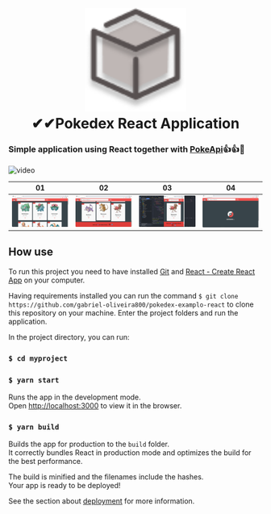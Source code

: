 <h1 align="center">
  <br>
  <a href=""><img src="screenshoot/meu_logo.png" alt="Logo" width="200"></a>
  <br>
  ✔✔Pokedex React Application 
  <br>
</h1>

<h3 align="left">Simple application using React together with <a href="https://pokeapi.co/" target="_blank">PokeApi</a>👍👍🎁</h3>

![video](/screenshoot/05.gif)

<table>
  <theade>
    <th>01</th>
    <th>02</th>
    <th>03</th>
    <th>04</th>
  </theade>
  <tbody>
    <td><img src="screenshoot/02.png" width="100%"></td>
    <td><img src="screenshoot/03.png" width="100%"></td>
    <td><img src="screenshoot/04.png" width="100%"></td>
    <td><img src="screenshoot/01.png" width="100%"></td>
   </tbody>
</table>

## How use
To run this project you need to have installed [Git](https://git-scm.com) and [React - Create React App](https://github.com/facebook/create-react-app) on your computer.

Having requirements installed you can run the command `$ git clone https://github.com/gabriel-oliveira800/pokedex-examplo-react`
to clone this repository on your machine. Enter the project folders and run the application.

In the project directory, you can run:
### `$ cd myproject`

### `$ yarn start`
Runs the app in the development mode.\
Open [http://localhost:3000](http://localhost:3000) to view it in the browser.

### `$ yarn build`

Builds the app for production to the `build` folder.\
It correctly bundles React in production mode and optimizes the build for the best performance.

The build is minified and the filenames include the hashes.\
Your app is ready to be deployed!

See the section about [deployment](https://facebook.github.io/create-react-app/docs/deployment) for more information.
